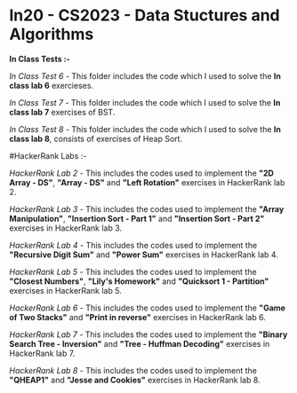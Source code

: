 # ln20 - CS2023 - Data Stuctures and Algorithms

**In Class Tests :-**

*In Class Test 6 -* 
This folder includes the code which I used to solve the **In class lab 6** exercieses.  

*In Class Test 7 -*
This folder includes the code which I used to solve the **In class lab 7** exercises of BST.  

*In Class Test 8 -*
This folder includes the code which I used to solve the **In class lab 8**, consists of exercises of Heap Sort.



#HackerRank Labs :-

*HackerRank Lab 2 -*
This  includes the codes used to implement the **"2D Array - DS"**, **"Array - DS"** and **"Left Rotation"** exercises in HackerRank lab 2. 

*HackerRank Lab 3 -*
This  includes the codes used to implement the **"Array Manipulation"**, **"Insertion Sort - Part 1"** and **"Insertion Sort - Part 2"** exercises in HackerRank lab 3. 

*HackerRank Lab 4 -*
This  includes the codes used to implement the **"Recursive Digit Sum"** and **"Power Sum"** exercises in HackerRank lab 4. 

*HackerRank Lab 5 -*
This  includes the codes used to implement the **"Closest Numbers"**, **"Lily's Homework"** and **"Quicksort 1 - Partition"** exercises in HackerRank lab 5. 

*HackerRank Lab 6 -*
This  includes the codes used to implement the **"Game of Two Stacks"** and **"Print in reverse"** exercises in HackerRank lab 6. 

*HackerRank Lab 7 -*
This  includes the codes used to implement the **"Binary Search Tree - Inversion"** and **"Tree - Huffman Decoding"** exercises in HackerRank lab 7. 

*HackerRank Lab 8 -*
This  includes the codes used to implement the **"QHEAP1"** and **"Jesse and Cookies"** exercises in HackerRank lab 8. 
